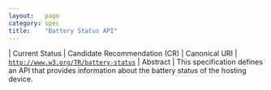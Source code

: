 ```yaml
---
layout:   page
category: spec
title:    "Battery Status API"
---
```


| Current Status | Candidate Recommendation (CR)
| Canonical URI | [`http://www.w3.org/TR/battery-status`](http://www.w3.org/TR/battery-status)
| Abstract | This specification defines an API that provides information about the battery status of the hosting device.
